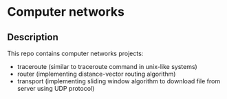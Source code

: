# Computer networks

## Description

This repo contains computer networks projects:
 - traceroute (similar to traceroute command in unix-like systems)
 - router (implementing distance-vector routing algorithm) 
 - transport (implementing sliding window algorithm to download file from server using UDP protocol)
